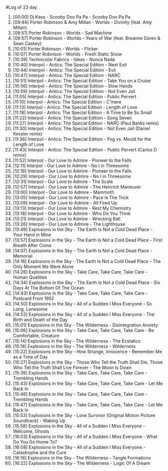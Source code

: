 #Log of 23 day

1. [00:00] Dj Kass - Scooby Doo Pa Pa - Scooby Doo Pa Pa
1. [09:44] Porter Robinson & Amy Millan - Worlds - Divinity (feat. Amy Millan)
1. [09:51] Porter Robinson - Worlds - Sad Machine
1. [09:57] Porter Robinson - Worlds - Years of War (feat. Breanne Düren & Sean Caskey)
1. [10:01] Porter Robinson - Worlds - Flicker
1. [10:07] Porter Robinson - Worlds - Fresh Static Snow
1. [10:39] Technicolor Fabrics - Ideas - Nunca Nada
1. [10:40] Interpol - Antics: The Special Edition - Next Exit
1. [10:44] Interpol - Antics: The Special Edition - Evil
1. [10:47] Interpol - Antics: The Special Edition - NARC
1. [10:51] Interpol - Antics: The Special Edition - Take You on a Cruise
1. [10:56] Interpol - Antics: The Special Edition - Slow Hands
1. [10:59] Interpol - Antics: The Special Edition - Not Even Jail
1. [11:05] Interpol - Antics: The Special Edition - Public Pervert
1. [11:10] Interpol - Antics: The Special Edition - C'mere
1. [11:13] Interpol - Antics: The Special Edition - Length of Love
1. [11:18] Interpol - Antics: The Special Edition - A Time to Be So Small
1. [11:22] Interpol - Antics: The Special Edition - Song Seven
1. [11:27] Interpol - Antics: The Special Edition - NARC (Paul Banks remix)
1. [11:30] Interpol - Antics: The Special Edition - Not Even Jail (Daniel Kessler remix)
1. [11:36] Interpol - Antics: The Special Edition - Fog vs. Mould for the Length of Love
1. [11:43] Interpol - Antics: The Special Edition - Public Pervert (Carlos D remix)
1. [11:52] Interpol - Our Love to Admire - Pioneer to the Falls
1. [12:11] Interpol - Our Love to Admire - No I in Threesome
1. [12:16] Interpol - Our Love to Admire - Pioneer to the Falls
1. [12:29] Interpol - Our Love to Admire - No I in Threesome
1. [12:31] Interpol - Our Love to Admire - The Scale
1. [12:57] Interpol - Our Love to Admire - The Heinrich Maneuver
1. [13:00] Interpol - Our Love to Admire - Mammoth
1. [13:05] Interpol - Our Love to Admire - Pace Is The Trick
1. [13:09] Interpol - Our Love to Admire - All Fired Up
1. [13:13] Interpol - Our Love to Admire - Rest My Chemistry
1. [13:18] Interpol - Our Love to Admire - Who Do You Think
1. [13:21] Interpol - Our Love to Admire - Wrecking Ball
1. [13:26] Interpol - Our Love to Admire - The Lighthouse
1. [13:49] Explosions in the Sky - The Earth Is Not a Cold Dead Place - Your Hand in Mine
1. [13:57] Explosions in the Sky - The Earth Is Not a Cold Dead Place - First Breath After Coma
1. [14:07] Explosions in the Sky - The Earth Is Not a Cold Dead Place - Memorial
1. [14:16] Explosions in the Sky - The Earth Is Not a Cold Dead Place - The Only Moment We Were Alone
1. [14:26] Explosions in the Sky - Take Care, Take Care, Take Care - Human Qualities
1. [14:34] Explosions in the Sky - The Earth Is Not a Cold Dead Place - Six Days At The Bottom Of The Ocean
1. [14:43] Explosions in the Sky - Take Care, Take Care, Take Care - Postcard From 1952
1. [14:50] Explosions in the Sky - All of a Sudden I Miss Everyone - So Long, Lonesome
1. [14:53] Explosions in the Sky - All of a Sudden I Miss Everyone - The Birth and Death of the Day
1. [15:01] Explosions in the Sky - The Wilderness - Disintegration Anxiety
1. [15:06] Explosions in the Sky - Take Care, Take Care, Take Care - Be Comfortable, Creature
1. [15:14] Explosions in the Sky - The Wilderness - The Ecstatics
1. [15:18] Explosions in the Sky - The Wilderness - Wilderness
1. [15:22] Explosions in the Sky - How Strange, Innocence - Remember Me as a Time of Day
1. [15:27] Explosions in the Sky - Those Who Tell the Truth Shall Die, Those Who Tell the Truth Shall Live Forever - The Moon Is Down
1. [15:39] Explosions in the Sky - Take Care, Take Care, Take Care - Trembling Hands
1. [15:43] Explosions in the Sky - Take Care, Take Care, Take Care - Let Me Back In
1. [15:46] Explosions in the Sky - Take Care, Take Care, Take Care - Trembling Hands
1. [15:47] Explosions in the Sky - Take Care, Take Care, Take Care - Let Me Back In
1. [15:53] Explosions in the Sky - Lone Survivor (Original Motion Picture Soundtrack) - Waking Up
1. [15:58] Explosions in the Sky - All of a Sudden I Miss Everyone - Welcome, Ghosts
1. [16:03] Explosions in the Sky - All of a Sudden I Miss Everyone - What Do You Go Home To?
1. [16:08] Explosions in the Sky - All of a Sudden I Miss Everyone - Catastrophe and the Cure
1. [16:16] Explosions in the Sky - The Wilderness - Tangle Formations
1. [16:22] Explosions in the Sky - The Wilderness - Logic Of A Dream
